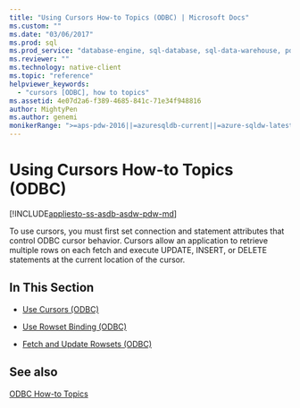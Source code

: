 ```yaml
---
title: "Using Cursors How-to Topics (ODBC) | Microsoft Docs"
ms.custom: ""
ms.date: "03/06/2017"
ms.prod: sql
ms.prod_service: "database-engine, sql-database, sql-data-warehouse, pdw"
ms.reviewer: ""
ms.technology: native-client
ms.topic: "reference"
helpviewer_keywords: 
  - "cursors [ODBC], how to topics"
ms.assetid: 4e07d2a6-f389-4685-841c-71e34f948816
author: MightyPen
ms.author: genemi
monikerRange: ">=aps-pdw-2016||=azuresqldb-current||=azure-sqldw-latest||>=sql-server-2016||=sqlallproducts-allversions||>=sql-server-linux-2017||=azuresqldb-mi-current"
---
```

# Using Cursors How-to Topics (ODBC)
[!INCLUDE[appliesto-ss-asdb-asdw-pdw-md](../../../includes/appliesto-ss-asdb-asdw-pdw-md.md)]

  To use cursors, you must first set connection and statement attributes that control ODBC cursor behavior. Cursors allow an application to retrieve multiple rows on each fetch and execute UPDATE, INSERT, or DELETE statements at the current location of the cursor.  
  
## In This Section  
  
-   [Use Cursors &#40;ODBC&#41;](../../../relational-databases/native-client-odbc-how-to/cursors/use-cursors-odbc.md)  
  
-   [Use Rowset Binding &#40;ODBC&#41;](../../../relational-databases/native-client-odbc-how-to/cursors/use-rowset-binding-odbc.md)  
  
-   [Fetch and Update Rowsets &#40;ODBC&#41;](../../../relational-databases/native-client-odbc-how-to/cursors/fetch-and-update-rowsets-odbc.md)  
  
## See also  
 [ODBC How-to Topics](../../../relational-databases/native-client-odbc-how-to/odbc-how-to-topics.md)  
  
  
